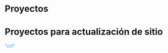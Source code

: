 # Proyectos
<h1>Proyectos para actualización de sitio</h1>
<p><span style="color:DodgerBlue;">"ccl"</span></p>

